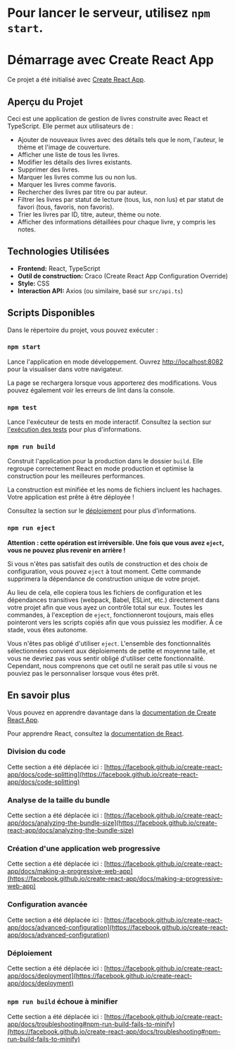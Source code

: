 # Pour lancer le serveur, utilisez `npm start`.

# Démarrage avec Create React App

Ce projet a été initialisé avec [Create React App](https://github.com/facebook/create-react-app).

## Aperçu du Projet

Ceci est une application de gestion de livres construite avec React et TypeScript. Elle permet aux utilisateurs de :
*   Ajouter de nouveaux livres avec des détails tels que le nom, l'auteur, le thème et l'image de couverture.
*   Afficher une liste de tous les livres.
*   Modifier les détails des livres existants.
*   Supprimer des livres.
*   Marquer les livres comme lus ou non lus.
*   Marquer les livres comme favoris.
*   Rechercher des livres par titre ou par auteur.
*   Filtrer les livres par statut de lecture (tous, lus, non lus) et par statut de favori (tous, favoris, non favoris).
*   Trier les livres par ID, titre, auteur, thème ou note.
*   Afficher des informations détaillées pour chaque livre, y compris les notes.

## Technologies Utilisées

*   **Frontend:** React, TypeScript
*   **Outil de construction:** Craco (Create React App Configuration Override)
*   **Style:** CSS
*   **Interaction API:** Axios (ou similaire, basé sur `src/api.ts`)

## Scripts Disponibles

Dans le répertoire du projet, vous pouvez exécuter :

### `npm start`

Lance l'application en mode développement.
Ouvrez [http://localhost:8082](http://localhost:8082) pour la visualiser dans votre navigateur.

La page se rechargera lorsque vous apporterez des modifications.
Vous pouvez également voir les erreurs de lint dans la console.

### `npm test`

Lance l'exécuteur de tests en mode interactif.
Consultez la section sur [l'exécution des tests](https://facebook.github.io/create-react-app/docs/running-tests) pour plus d'informations.

### `npm run build`

Construit l'application pour la production dans le dossier `build`.
Elle regroupe correctement React en mode production et optimise la construction pour les meilleures performances.

La construction est minifiée et les noms de fichiers incluent les hachages.
Votre application est prête à être déployée !

Consultez la section sur le [déploiement](https://facebook.com/create-react-app/docs/deployment) pour plus d'informations.

### `npm run eject`

**Attention : cette opération est irréversible. Une fois que vous avez `eject`, vous ne pouvez plus revenir en arrière !**

Si vous n'êtes pas satisfait des outils de construction et des choix de configuration, vous pouvez `eject` à tout moment. Cette commande supprimera la dépendance de construction unique de votre projet.

Au lieu de cela, elle copiera tous les fichiers de configuration et les dépendances transitives (webpack, Babel, ESLint, etc.) directement dans votre projet afin que vous ayez un contrôle total sur eux. Toutes les commandes, à l'exception de `eject`, fonctionneront toujours, mais elles pointeront vers les scripts copiés afin que vous puissiez les modifier. À ce stade, vous êtes autonome.

Vous n'êtes pas obligé d'utiliser `eject`. L'ensemble des fonctionnalités sélectionnées convient aux déploiements de petite et moyenne taille, et vous ne devriez pas vous sentir obligé d'utiliser cette fonctionnalité. Cependant, nous comprenons que cet outil ne serait pas utile si vous ne pouviez pas le personnaliser lorsque vous êtes prêt.

## En savoir plus

Vous pouvez en apprendre davantage dans la [documentation de Create React App](https://facebook.github.io/create-react-app/docs/getting-started).

Pour apprendre React, consultez la [documentation de React](https://reactjs.org/).

### Division du code

Cette section a été déplacée ici : [https://facebook.github.io/create-react-app/docs/code-splitting](https://facebook.github.io/create-react-app/docs/code-splitting)

### Analyse de la taille du bundle

Cette section a été déplacée ici : [https://facebook.github.io/create-react-app/docs/analyzing-the-bundle-size](https://facebook.github.io/create-react-app/docs/analyzing-the-bundle-size)

### Création d'une application web progressive

Cette section a été déplacée ici : [https://facebook.github.io/create-react-app/docs/making-a-progressive-web-app](https://facebook.github.io/create-react-app/docs/making-a-progressive-web-app)

### Configuration avancée

Cette section a été déplacée ici : [https://facebook.github.io/create-react-app/docs/advanced-configuration](https://facebook.github.io/create-react-app/docs/advanced-configuration)

### Déploiement

Cette section a été déplacée ici : [https://facebook.github.io/create-react-app/docs/deployment](https://facebook.github.io/create-react-app/docs/deployment)

### `npm run build` échoue à minifier

Cette section a été déplacée ici : [https://facebook.github.io/create-react-app/docs/troubleshooting#npm-run-build-fails-to-minify](https://facebook.github.io/create-react-app/docs/troubleshooting#npm-run-build-fails-to-minify)